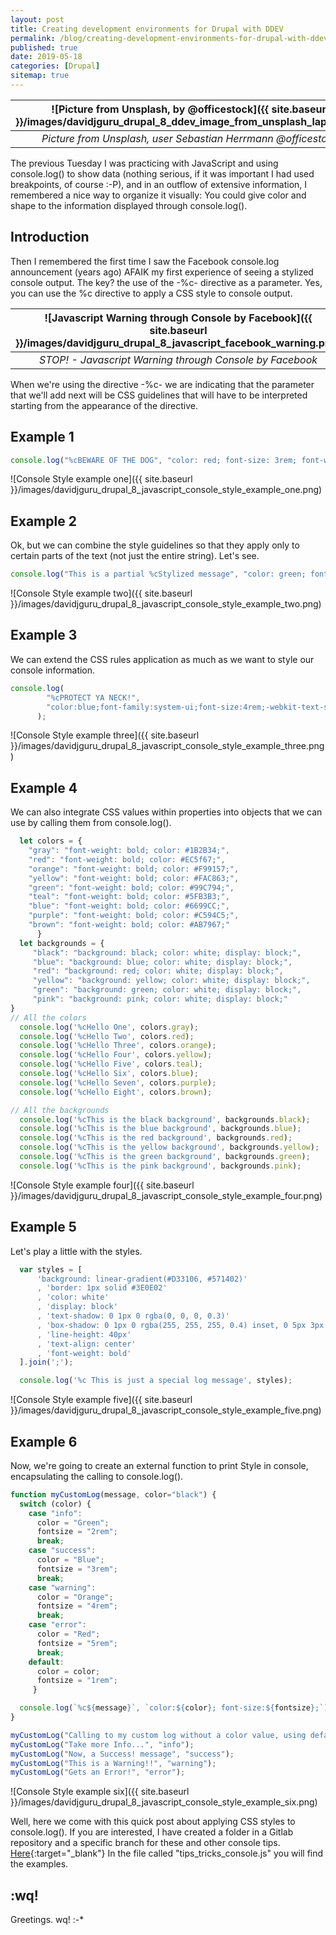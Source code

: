 ```yaml
---
layout: post
title: Creating development environments for Drupal with DDEV
permalink: /blog/creating-development-environments-for-drupal-with-ddev
published: true
date: 2019-05-18
categories: [Drupal]
sitemap: true
---
```

| ![Picture from Unsplash, by @officestock]({{ site.baseurl }}/images/davidjguru_drupal_8_ddev_image_from_unsplash_laptop.jpg) |
|:--:|
| *Picture from Unsplash, user Sebastian Herrmann @officestock* |


The previous Tuesday I was practicing with JavaScript and using console.log() to show data (nothing serious, if it was important I had used breakpoints, of course :-P), and in an outflow of extensive information, I remembered a nice way to organize it visually: You could give color and shape to the information displayed through console.log().
<!--more-->

## Introduction
Then I remembered the first time I saw the Facebook console.log announcement (years ago) AFAIK my first experience of seeing a stylized console output. The key? the use of the -%c- directive as a parameter. Yes, you can use the %c directive to apply a CSS style to console output.  

| ![Javascript Warning through Console by Facebook]({{ site.baseurl }}/images/davidjguru_drupal_8_javascript_facebook_warning.png) |
|:--:|
| *STOP! - Javascript Warning through Console by Facebook* |

When we're using the directive -%c- we are indicating that the parameter that we'll add next will be CSS guidelines that will have to be interpreted starting from the appearance of the directive.

## Example 1
```javascript      
console.log("%cBEWARE OF THE DOG", "color: red; font-size: 3rem; font-weight:bold;");
```
![Console Style example one]({{ site.baseurl }}/images/davidjguru_drupal_8_javascript_console_style_example_one.png)


## Example 2
Ok, but we can combine the style guidelines so that they apply only to certain parts of the text (not just the entire string). Let's see.

```javascript
console.log("This is a partial %cStylized message", "color: green; font-style: italic; font-size: 4rem; background-color: yellow; padding: 2px");
```
![Console Style example two]({{ site.baseurl }}/images/davidjguru_drupal_8_javascript_console_style_example_two.png)

## Example 3
We can extend the CSS rules application as much as we want to style our console information.

```javascript
console.log(
        "%cPROTECT YA NECK!",
        "color:blue;font-family:system-ui;font-size:4rem;-webkit-text-stroke: 4px black;font-weight:bold"
      );

```
![Console Style example three]({{ site.baseurl }}/images/davidjguru_drupal_8_javascript_console_style_example_three.png)

## Example 4
We can also integrate CSS values within properties into objects that we can use by calling them from console.log().

```javascript
  let colors = {
    "gray": "font-weight: bold; color: #1B2B34;",
    "red": "font-weight: bold; color: #EC5f67;",
    "orange": "font-weight: bold; color: #F99157;",
    "yellow": "font-weight: bold; color: #FAC863;",
    "green": "font-weight: bold; color: #99C794;",
    "teal": "font-weight: bold; color: #5FB3B3;",
    "blue": "font-weight: bold; color: #6699CC;",
    "purple": "font-weight: bold; color: #C594C5;",
    "brown": "font-weight: bold; color: #AB7967;"
      }
  let backgrounds = {
     "black": "background: black; color: white; display: block;",
     "blue": "background: blue; color: white; display: block;",
     "red": "background: red; color: white; display: block;",
     "yellow": "background: yellow; color: white; display: block;",
     "green": "background: green; color: white; display: block;",
     "pink": "background: pink; color: white; display: block;"
}
// All the colors
  console.log('%cHello One', colors.gray);
  console.log('%cHello Two', colors.red);
  console.log('%cHello Three', colors.orange);
  console.log('%cHello Four', colors.yellow);
  console.log('%cHello Five', colors.teal);
  console.log('%cHello Six', colors.blue);
  console.log('%cHello Seven', colors.purple);
  console.log('%cHello Eight', colors.brown);

// All the backgrounds
  console.log('%cThis is the black background', backgrounds.black);
  console.log('%cThis is the blue background', backgrounds.blue);
  console.log('%cThis is the red background', backgrounds.red);
  console.log('%cThis is the yellow background', backgrounds.yellow);
  console.log('%cThis is the green background', backgrounds.green);
  console.log('%cThis is the pink background', backgrounds.pink);
```
![Console Style example four]({{ site.baseurl }}/images/davidjguru_drupal_8_javascript_console_style_example_four.png)


## Example 5
Let's play a little with the styles.

```javascript
  var styles = [
      'background: linear-gradient(#D33106, #571402)'
      , 'border: 1px solid #3E0E02'
      , 'color: white'
      , 'display: block'
      , 'text-shadow: 0 1px 0 rgba(0, 0, 0, 0.3)'
      , 'box-shadow: 0 1px 0 rgba(255, 255, 255, 0.4) inset, 0 5px 3px -5px rgba(0, 0, 0, 0.5), 0 -13px 5px -10px rgba(255, 255, 255, 0.4) inset'
      , 'line-height: 40px'
      , 'text-align: center'
      , 'font-weight: bold'
  ].join(';');

  console.log('%c This is just a special log message', styles);
```

![Console Style example five]({{ site.baseurl }}/images/davidjguru_drupal_8_javascript_console_style_example_five.png)


## Example 6
Now, we're going to create an external function to print Style in console, encapsulating the calling to console.log().

```javascript
function myCustomLog(message, color="black") {
  switch (color) {
    case "info":
      color = "Green";
      fontsize = "2rem";
      break;
    case "success":
      color = "Blue";
      fontsize = "3rem";
      break;
    case "warning":
      color = "Orange";
      fontsize = "4rem";
      break;
    case "error":
      color = "Red";
      fontsize = "5rem";
      break;
    default:
      color = color;
      fontsize = "1rem";
     }

  console.log(`%c${message}`, `color:${color}; font-size:${fontsize};`);
}

myCustomLog("Calling to my custom log without a color value, using default");
myCustomLog("Take more Info...", "info");
myCustomLog("Now, a Success! message", "success");
myCustomLog("This is a Warning!!", "warning");
myCustomLog("Gets an Error!", "error");
```
![Console Style example six]({{ site.baseurl }}/images/davidjguru_drupal_8_javascript_console_style_example_six.png)

Well, here we come with this quick post about applying CSS styles to console.log(). If you are interested, I have created a folder in a Gitlab repository and a specific branch for these and other console tips.
 [Here](https://gitlab.com/davidjguru/master-javascript/tree/js_Tips_and_Tricks_for_Console/js_Tips_and_Tricks_for_Console_Folder){:target="_blank"}
 In the file called "tips_tricks_console.js" you will find the examples.

## :wq!

Greetings. wq!    :-*
